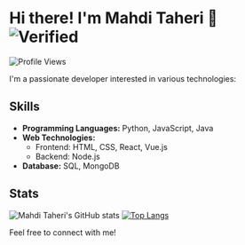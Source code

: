 # Hi there! I'm Mahdi Taheri 👋 ![Verified](https://img.shields.io/badge/Verified-blueviolet?style=flat-square)
![Profile Views](https://komarev.com/ghpvc/?username=MhdiTaheri&color=blueviolet)

I'm a passionate developer interested in various technologies:

## Skills
- **Programming Languages:** Python, JavaScript, Java
- **Web Technologies:** 
  - Frontend: HTML, CSS, React, Vue.js
  - Backend: Node.js
- **Database:** SQL, MongoDB

## Stats
![Mahdi Taheri's GitHub stats](https://github-readme-stats.vercel.app/api?username=MhdiTaheri&show_icons=true&theme=radical)
[![Top Langs](https://github-readme-stats.vercel.app/api/top-langs/?username=MhdiTaheri&layout=compact&theme=radical)](https://github.com/anuraghazra/github-readme-stats)

Feel free to connect with me!
